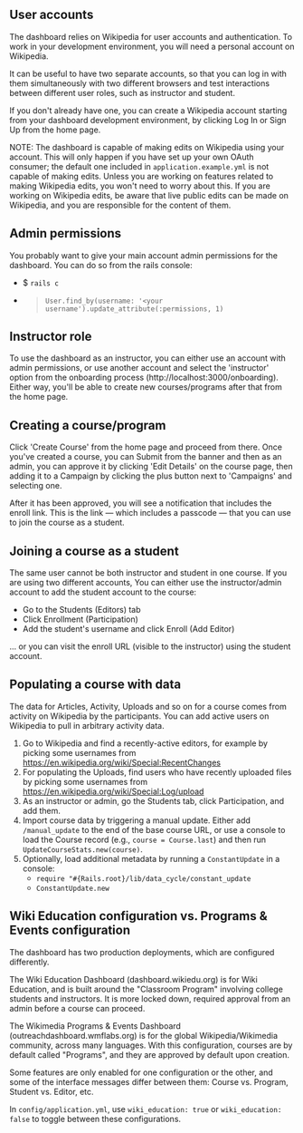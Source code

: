## User accounts

The dashboard relies on Wikipedia for user accounts and authentication. To work
in your development environment, you will need a personal account on Wikipedia.

It can be useful to have two separate accounts, so that you can log in with them
simultaneously with two different browsers and test interactions between different
user roles, such as instructor and student.

If you don't already have one, you can create a Wikipedia account starting from
your dashboard development environment, by clicking Log In or Sign Up from the
home page.

NOTE: The dashboard is capable of making edits on Wikipedia using your account. This
will only happen if you have set up your own OAuth consumer; the default one
included in `application.example.yml` is not capable of making edits. Unless you
are working on features related to making Wikipedia edits, you won't need to worry
about this. If you are working on Wikipedia edits, be aware that live public edits
can be made on Wikipedia, and you are responsible for the content of them.

## Admin permissions

You probably want to give your main account admin permissions for the dashboard.
You can do so from the rails console:

- $ `rails c`
- > `User.find_by(username: '<your username').update_attribute(:permissions, 1)`

## Instructor role

To use the dashboard as an instructor, you can either use an account with admin
permissions, or use another account and select the 'instructor' option from the
onboarding process (http://localhost:3000/onboarding). Either way, you'll be able
to create new courses/programs after that from the home page.

## Creating a course/program

Click 'Create Course' from the home page and proceed from there. Once you've created
a course, you can Submit from the banner and then as an admin, you can approve it
by clicking 'Edit Details' on the course page, then adding it to a Campaign by
clicking the plus button next to 'Campaigns' and selecting one.

After it has been approved, you will see a notification that includes the enroll link.
This is the link — which includes a passcode — that you can use to join the course
as a student.

## Joining a course as a student

The same user cannot be both instructor and student in one course. If you are using
two different accounts, You can either use the instructor/admin account to add the student account
to the course:

* Go to the Students (Editors) tab
* Click Enrollment (Participation)
* Add the student's username and click Enroll (Add Editor)

... or you can visit the enroll URL (visible to the instructor) using the student account.

## Populating a course with data

The data for Articles, Activity, Uploads and so on for a course comes from activity
on Wikipedia by the participants. You can add active users on Wikipedia to pull in
arbitrary activity data.

1. Go to Wikipedia and find a recently-active editors, for example by picking some usernames from https://en.wikipedia.org/wiki/Special:RecentChanges
2. For populating the Uploads, find users who have recently uploaded files by picking some usernames from https://en.wikipedia.org/wiki/Special:Log/upload
3. As an instructor or admin, go the Students tab, click Participation, and add them.
4. Import course data by triggering a manual update. Either add `/manual_update` to the end of the base course URL, or use a console to load the Course record (e.g., `course = Course.last`) and then run `UpdateCourseStats.new(course)`.
5. Optionally, load additional metadata by running a `ConstantUpdate` in a console:
    * `require "#{Rails.root}/lib/data_cycle/constant_update`
    * `ConstantUpdate.new`

## Wiki Education configuration vs. Programs & Events configuration

The dashboard has two production deployments, which are configured differently.

The Wiki Education Dashboard (dashboard.wikiedu.org) is for Wiki Education,
and is built around the "Classroom Program" involving college students and instructors.
It is more locked down, required approval from an admin before a course can proceed.

The Wikimedia Programs & Events Dashboard (outreachdashboard.wmflabs.org) is for
the global Wikipedia/Wikimedia community, across many languages. With this configuration,
courses are by default called "Programs", and they are approved by default upon creation.

Some features are only enabled for one configuration or the other, and some of the
interface messages differ between them: Course vs. Program, Student vs. Editor, etc.

In `config/application.yml`, use `wiki_education: true` or `wiki_education: false` to
toggle between these configurations.
